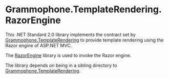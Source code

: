 # Grammophone.TemplateRendering.RazorEngine
This .NET Standard 2.0 library implements the contract set by [Grammophone.TemplateRendering](https://github.com/grammophone/Grammophone.TemplateRendering)
to provide template rendering using the Razor engine of ASP.NET MVC.

The [RazorEngine](https://github.com/Antaris/RazorEngine) library is used to invoke the Razor engine.

The library depends on being in a sibling directory
to [Grammophone.TemplateRendering](https://github.com/grammophone/Grammophone.TemplateRendering).
